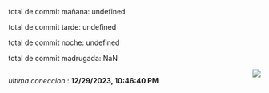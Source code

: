 
<p>total de commit mañana: undefined </p> 
<p>total de commit tarde: undefined </p> 
<p>total de commit noche: undefined </p> 
<p>total de commit madrugada: NaN </p> 


<div style="display: flex; justify-content: space-between;">
 <p align="right"><i>ultima coneccion</i> : <b>12/29/2023, 10:46:40 PM</b></p> 
 <img src="https://img.shields.io/badge/GitHub%20Action%20Status-Online-brightgreen?style=flat&logo=githubactions&logoColor=%23ffffff&labelColor=%23181717&color=%232088FF" />
</div>





